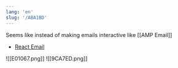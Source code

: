 ```yaml
---
lang: 'en'
slug: '/ABA1BD'
---
```


Seems like instead of making emails interactive like [[AMP Email]]

- [React Email](https://react.email/)

![[E01067.png]]
![[9CA7ED.png]]
